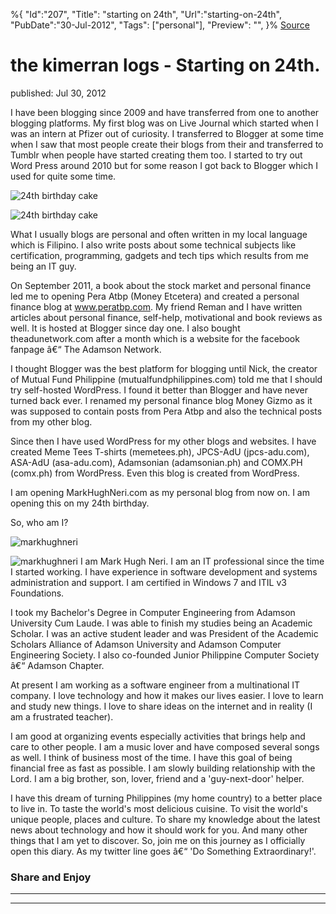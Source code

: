 ﻿%{
    "Id":"207",
    "Title": "starting on 24th",
    "Url":"starting-on-24th",
    "PubDate":"30-Jul-2012",
    "Tags": ["personal"],
    "Preview": "",
}%
[Source](http://markhughneri.com/blog/773/starting-on-24th/ "Permalink to the kimerran logs - Starting on 24th.")

# the kimerran logs - Starting on 24th.

published: Jul 30, 2012

I have been blogging since 2009 and have transferred from one to another blogging platforms. My first blog was on Live Journal which started when I was an intern at Pfizer out of curiosity. I transferred to Blogger at some time when I saw that most people create their blogs from their and transferred to Tumblr when people have started creating them too. I started to try out Word Press around 2010 but for some reason I got back to Blogger which I used for quite some time.

![][1]

![][2]

What I usually blogs are personal and often written in my local language which is Filipino. I also write posts about some technical subjects like certification, programming, gadgets and tech tips which results from me being an IT guy.

On September 2011, a book about the stock market and personal finance led me to opening Pera Atbp (Money Etcetera) and created a personal finance blog at www.peratbp.com. My friend Reman and I have written articles about personal finance, self-help, motivational and book reviews as well. It is hosted at Blogger since day one. I also bought theadunetwork.com after a month which is a website for the facebook fanpage â€“ The Adamson Network.

I thought Blogger was the best platform for blogging until Nick, the creator of Mutual Fund Philippine (mutualfundphilippines.com) told me that I should try self-hosted WordPress. I found it better than Blogger and have never turned back ever. I renamed my personal finance blog Money Gizmo as it was supposed to contain posts from Pera Atbp and also the technical posts from my other blog.

Since then I have used WordPress for my other blogs and websites. I have created Meme Tees T-shirts (memetees.ph), JPCS-AdU (jpcs-adu.com), ASA-AdU (asa-adu.com), Adamsonian (adamsonian.ph) and COMX.PH (comx.ph) from WordPress. Even this blog is created from WordPress.

I am opening MarkHughNeri.com as my personal blog from now on. I am opening this on my 24th birthday.

So, who am I?

![][3]

![][4]
I am Mark Hugh Neri. I am an IT professional since the time I started working. I have experience in software development and systems administration and support. I am certified in Windows 7 and ITIL v3 Foundations.

I took my Bachelor's Degree in Computer Engineering from Adamson University Cum Laude. I was able to finish my studies being an Academic Scholar. I was an active student leader and was President of the Academic Scholars Alliance of Adamson University and Adamson Computer Engineering Society. I also co-founded Junior Philippine Computer Society â€“ Adamson Chapter.

At present I am working as a software engineer from a multinational IT company. I love technology and how it makes our lives easier. I love to learn and study new things. I love to share ideas on the internet and in reality (I am a frustrated teacher).

I am good at organizing events especially activities that brings help and care to other people. I am a music lover and have composed several songs as well. I think of business most of the time. I have this goal of being financial free as fast as possible. I am slowly building relationship with the Lord. I am a big brother, son, lover, friend and a 'guy-next-door' helper.

I have this dream of turning Philippines (my home country) to a better place to live in. To taste the world's most delicious cuisine. To visit the world's unique people, places and culture. To share my knowledge about the latest news about technology and how it should work for you. And many other things that I am yet to discover. So, join me on this journey as I officially open this diary. As my twitter line goes â€“ 'Do Something Extraordinary!'.

### Share and Enjoy

* * *

* * *

[1]: http://markhughneri.com/blog/assets/loading.gif "24th birthday cake"
[2]: http://markhughneri.com/blog/wp-content/uploads/2012/07/24th-birthday-cake-300x224.jpg "24th birthday cake"
[3]: http://markhughneri.com/blog/assets/loading.gif "markhughneri"
[4]: http://markhughneri.com/blog/wp-content/uploads/2012/07/markhughneri-213x300.jpg "markhughneri"
